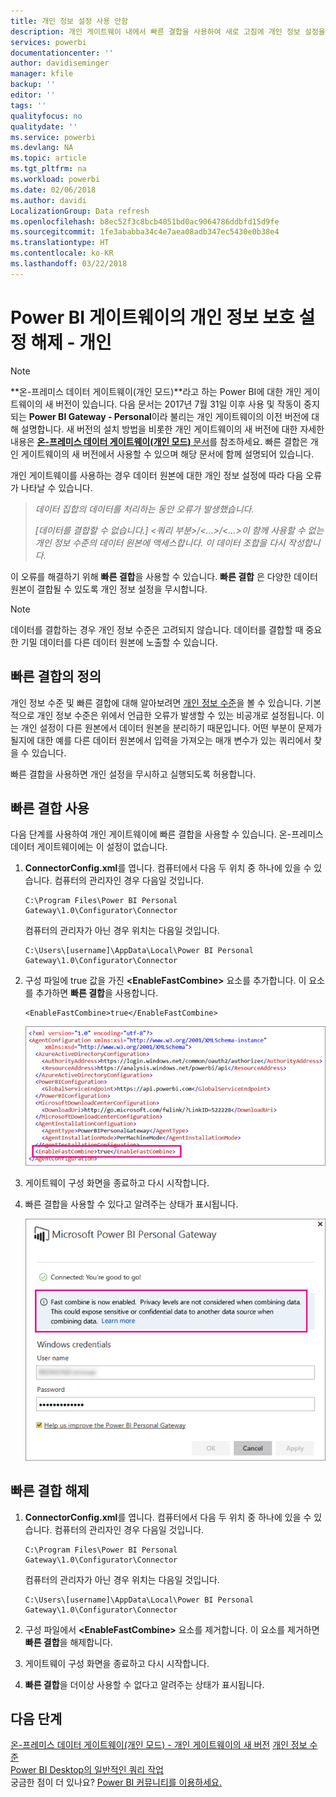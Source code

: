 ```yaml
---
title: 개인 정보 설정 사용 안함
description: 개인 게이트웨이 내에서 빠른 결합을 사용하여 새로 고침에 개인 정보 설정을 사용하지 않는 방법입니다.
services: powerbi
documentationcenter: ''
author: davidiseminger
manager: kfile
backup: ''
editor: ''
tags: ''
qualityfocus: no
qualitydate: ''
ms.service: powerbi
ms.devlang: NA
ms.topic: article
ms.tgt_pltfrm: na
ms.workload: powerbi
ms.date: 02/06/2018
ms.author: davidi
LocalizationGroup: Data refresh
ms.openlocfilehash: b8ec52f3c8bcb4051bd0ac9064786ddbfd15d9fe
ms.sourcegitcommit: 1fe3ababba34c4e7aea08adb347ec5430e0b38e4
ms.translationtype: HT
ms.contentlocale: ko-KR
ms.lasthandoff: 03/22/2018
---
```

# <a name="disable-privacy-setting-in-power-bi-gateway---personal"></a>Power BI 게이트웨이의 개인 정보 보호 설정 해제 - 개인
> [!NOTE]
> **온-프레미스 데이터 게이트웨이(개인 모드)**라고 하는 Power BI에 대한 개인 게이트웨이의 새 버전이 있습니다. 다음 문서는 2017년 7월 31일 이후 사용 및 작동이 중지되는 **Power BI Gateway - Personal**이라 불리는 개인 게이트웨이의 이전 버전에 대해 설명합니다. 새 버전의 설치 방법을 비롯한 개인 게이트웨이의 새 버전에 대한 자세한 내용은 [**온-프레미스 데이터 게이트웨이(개인 모드)** 문서](service-gateway-personal-mode.md)를 참조하세요. 빠른 결합은 개인 게이트웨이의 새 버전에서 사용할 수 있으며 해당 문서에 함께 설명되어 있습니다.
> 
> 

개인 게이트웨이를 사용하는 경우 데이터 원본에 대한 개인 정보 설정에 따라 다음 오류가 나타날 수 있습니다.

> *데이터 집합의 데이터를 처리하는 동안 오류가 발생했습니다.*
> 
> *[데이터를 결합할 수 없습니다.] &lt;쿼리 부분&gt;/&lt;…&gt;/&lt;…&gt;이 함께 사용할 수 없는 개인 정보 수준의 데이터 원본에 액세스합니다. 이 데이터 조합을 다시 작성합니다.*
> 
> 

이 오류를 해결하기 위해 **빠른 결합**을 사용할 수 있습니다. **빠른 결합** 은 다양한 데이터 원본이 결합될 수 있도록 개인 정보 설정을 무시합니다.

> [!NOTE]
> 데이터를 결합하는 경우 개인 정보 수준은 고려되지 않습니다. 데이터를 결합할 때 중요한 기밀 데이터를 다른 데이터 원본에 노출할 수 있습니다.
> 
> 

## <a name="what-is-fast-combine"></a>빠른 결합의 정의
개인 정보 수준 및 빠른 결합에 대해 알아보려면 [개인 정보 수준](https://support.office.com/article/Privacy-levels-Power-Query-CC3EDE4D-359E-4B28-BC72-9BEE7900B540)을 볼 수 있습니다. 기본적으로 개인 정보 수준은 위에서 언급한 오류가 발생할 수 있는 비공개로 설정됩니다. 이는 개인 설정이 다른 원본에서 데이터 원본을 분리하기 때문입니다. 어떤 부분이 문제가 될지에 대한 예를 다른 데이터 원본에서 입력을 가져오는 매개 변수가 있는 쿼리에서 찾을 수 있습니다.

빠른 결합을 사용하면 개인 설정을 무시하고 실행되도록 허용합니다.

## <a name="turn-on-fast-combine"></a>빠른 결합 사용
다음 단계를 사용하여 개인 게이트웨이에 빠른 결합을 사용할 수 있습니다. 온-프레미스 데이터 게이트웨이에는 이 설정이 없습니다.

1. **ConnectorConfig.xml**를 엽니다.  컴퓨터에서 다음 두 위치 중 하나에 있을 수 있습니다.  컴퓨터의 관리자인 경우 다음일 것입니다.
   
    <pre><code>C:\Program Files\Power BI Personal Gateway\1.0\Configurator\Connector</code></pre>
   
    컴퓨터의 관리자가 아닌 경우 위치는 다음일 것입니다.
   
    <pre><code>C:\Users\[username]\AppData\Local\Power BI Personal Gateway\1.0\Configurator\Connector</code></pre>
    
2. 구성 파일에 true 값을 가진 **&lt;EnableFastCombine&gt;** 요소를 추가합니다. 이 요소를 추가하면 **빠른 결합**을 사용합니다.
   
   <pre><code>&lt;EnableFastCombine&gt;true&lt;/EnableFastCombine&gt;</code></pre>
   
   ![](media/refresh-enable-fast-combine/configfile.png)
3. 게이트웨이 구성 화면을 종료하고 다시 시작합니다.
4. 빠른 결합을 사용할 수 있다고 알려주는 상태가 표시됩니다.
   
   ![](media/refresh-enable-fast-combine/fastcombineenabled.png)

## <a name="turn-off-fast-combine"></a>빠른 결합 해제
1. **ConnectorConfig.xml**를 엽니다.  컴퓨터에서 다음 두 위치 중 하나에 있을 수 있습니다.  컴퓨터의 관리자인 경우 다음일 것입니다.
   
    <pre><code>C:\Program Files\Power BI Personal Gateway\1.0\Configurator\Connector</code></pre>
   
    컴퓨터의 관리자가 아닌 경우 위치는 다음일 것입니다.
   
    <pre><code>C:\Users\[username]\AppData\Local\Power BI Personal Gateway\1.0\Configurator\Connector</code></pre>

2. 구성 파일에서 **&lt;EnableFastCombine&gt;** 요소를 제거합니다. 이 요소를 제거하면 **빠른 결합**을 해제합니다.
3. 게이트웨이 구성 화면을 종료하고 다시 시작합니다.
4. **빠른 결합**을 더이상 사용할 수 없다고 알려주는 상태가 표시됩니다.

## <a name="next-steps"></a>다음 단계
[온-프레미스 데이터 게이트웨이(개인 모드) - 개인 게이트웨이의 새 버전](service-gateway-personal-mode.md)
[개인 정보 수준](https://support.office.com/article/Privacy-levels-Power-Query-CC3EDE4D-359E-4B28-BC72-9BEE7900B540)  
[Power BI Desktop의 일반적인 쿼리 작업](desktop-common-query-tasks.md)  
궁금한 점이 더 있나요? [Power BI 커뮤니티를 이용하세요.](http://community.powerbi.com/)

